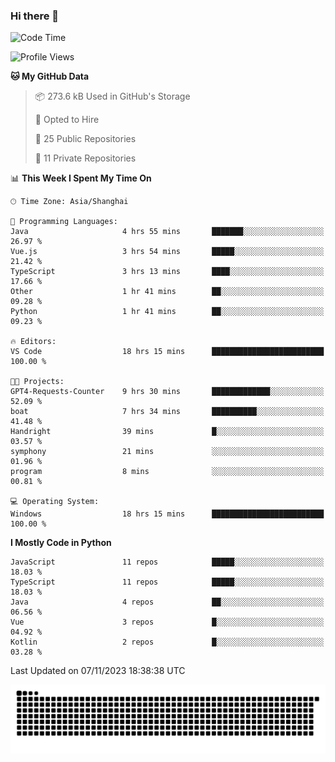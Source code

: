 ### Hi there 👋
<!--START_SECTION:waka-->
![Code Time](http://img.shields.io/badge/Code%20Time-412%20hrs%2013%20mins-blue)

![Profile Views](http://img.shields.io/badge/Profile%20Views-5-blue)

**🐱 My GitHub Data** 

> 📦 273.6 kB Used in GitHub's Storage 
 > 
> 💼 Opted to Hire
 > 
> 📜 25 Public Repositories 
 > 
> 🔑 11 Private Repositories 
 > 
📊 **This Week I Spent My Time On** 

```text
🕑︎ Time Zone: Asia/Shanghai

💬 Programming Languages: 
Java                     4 hrs 55 mins       ███████░░░░░░░░░░░░░░░░░░   26.97 % 
Vue.js                   3 hrs 54 mins       █████░░░░░░░░░░░░░░░░░░░░   21.42 % 
TypeScript               3 hrs 13 mins       ████░░░░░░░░░░░░░░░░░░░░░   17.66 % 
Other                    1 hr 41 mins        ██░░░░░░░░░░░░░░░░░░░░░░░   09.28 % 
Python                   1 hr 41 mins        ██░░░░░░░░░░░░░░░░░░░░░░░   09.23 % 

🔥 Editors: 
VS Code                  18 hrs 15 mins      █████████████████████████   100.00 % 

🐱‍💻 Projects: 
GPT4-Requests-Counter    9 hrs 30 mins       █████████████░░░░░░░░░░░░   52.09 % 
boat                     7 hrs 34 mins       ██████████░░░░░░░░░░░░░░░   41.48 % 
Handright                39 mins             █░░░░░░░░░░░░░░░░░░░░░░░░   03.57 % 
symphony                 21 mins             ░░░░░░░░░░░░░░░░░░░░░░░░░   01.96 % 
program                  8 mins              ░░░░░░░░░░░░░░░░░░░░░░░░░   00.81 % 

💻 Operating System: 
Windows                  18 hrs 15 mins      █████████████████████████   100.00 % 
```

**I Mostly Code in Python** 

```text
JavaScript               11 repos            █████░░░░░░░░░░░░░░░░░░░░   18.03 % 
TypeScript               11 repos            █████░░░░░░░░░░░░░░░░░░░░   18.03 % 
Java                     4 repos             ██░░░░░░░░░░░░░░░░░░░░░░░   06.56 % 
Vue                      3 repos             █░░░░░░░░░░░░░░░░░░░░░░░░   04.92 % 
Kotlin                   2 repos             █░░░░░░░░░░░░░░░░░░░░░░░░   03.28 % 
```




 Last Updated on 07/11/2023 18:38:38 UTC
<!--END_SECTION:waka-->

<picture>
  <source media="(prefers-color-scheme: dark)" srcset="https://raw.githubusercontent.com/14790897/14790897/output/github-contribution-grid-snake-dark.svg" />
  <source media="(prefers-color-scheme: light)" srcset="https://raw.githubusercontent.com/14790897/14790897/output/github-contribution-grid-snake.svg" />
  <img alt="github-snake" src="https://raw.githubusercontent.com/14790897/14790897/output/github-contribution-grid-snake.svg" />
</picture>
